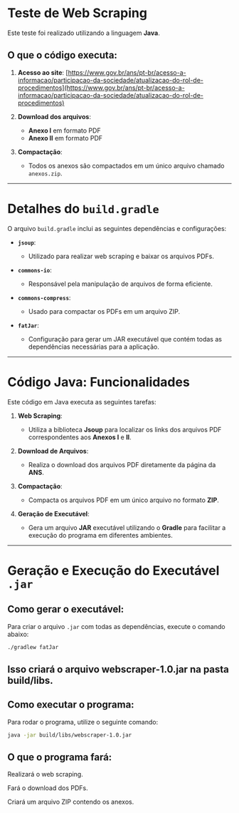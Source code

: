 # Teste de Web Scraping

Este teste foi realizado utilizando a linguagem **Java**.

## O que o código executa:
1. **Acesso ao site**:
   [https://www.gov.br/ans/pt-br/acesso-a-informacao/participacao-da-sociedade/atualizacao-do-rol-de-procedimentos](https://www.gov.br/ans/pt-br/acesso-a-informacao/participacao-da-sociedade/atualizacao-do-rol-de-procedimentos)

2. **Download dos arquivos**:
   - **Anexo I** em formato PDF
   - **Anexo II** em formato PDF

3. **Compactação**:
   - Todos os anexos são compactados em um único arquivo chamado `anexos.zip`.

---

# Detalhes do `build.gradle`

O arquivo `build.gradle` inclui as seguintes dependências e configurações:

- **`jsoup`**: 
  - Utilizado para realizar web scraping e baixar os arquivos PDFs.

- **`commons-io`**:
  - Responsável pela manipulação de arquivos de forma eficiente.

- **`commons-compress`**:
  - Usado para compactar os PDFs em um arquivo ZIP.

- **`fatJar`**:
  - Configuração para gerar um JAR executável que contém todas as dependências necessárias para a aplicação.

---

# Código Java: Funcionalidades

Este código em Java executa as seguintes tarefas:

1. **Web Scraping**:
   - Utiliza a biblioteca **Jsoup** para localizar os links dos arquivos PDF correspondentes aos **Anexos I** e **II**.

2. **Download de Arquivos**:
   - Realiza o download dos arquivos PDF diretamente da página da **ANS**.

3. **Compactação**:
   - Compacta os arquivos PDF em um único arquivo no formato **ZIP**.

4. **Geração de Executável**:
   - Gera um arquivo **JAR** executável utilizando o **Gradle** para facilitar a execução do programa em diferentes ambientes.

---

# Geração e Execução do Executável `.jar`

## Como gerar o executável:
Para criar o arquivo `.jar` com todas as dependências, execute o comando abaixo:

```sh
./gradlew fatJar
```

## Isso criará o arquivo webscraper-1.0.jar na pasta build/libs.

## Como executar o programa:
Para rodar o programa, utilize o seguinte comando:
```sh
java -jar build/libs/webscraper-1.0.jar
```

## O que o programa fará:
Realizará o web scraping.

Fará o download dos PDFs.

Criará um arquivo ZIP contendo os anexos.




